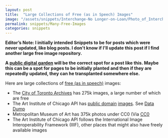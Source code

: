 ```yaml
---
layout: post
title:  "Large Collections of Free (as in Speech) Images"
image: "/assets/snippets/Interchange-No Longer-on-Loan/Photo_of_Interchanged_by_Willem_de_Kooning.jpg"
permalink: snippets/Many-Free-Images
categories: snippets
---
```


**Editor’s Note: I initially intended Snippets to be for posts which were never updated, like blog posts. I don't know if I'll update this post if I find another large free image repository.** 

**A [public digital garden](https://github.com/RamVasuthevan/Personal-Website/pull/307) will be the correct spot for a post like this. Maybe this can be a spot for pages to be initially planted and then if they are repeatedly updated, they can he transplanted somewhere else.**

Here are large collections of [free (as in speech)](https://en.wikipedia.org/wiki/Gratis_versus_libre) images:
- The [City of Toronto Archives](https://gencat4.eloquent-systems.com/webcat/request/Action?ClientSession=-35160611:18e551780cd:-7b83&TemplateProcessID=6000_3355&CMD_(SearchRequest)[12]=&PromptID=&ParamID=&RequesterType=SearchTemplate&browseData=1&bCachable=1&Keyword=0&POI30_51522=119) has 275k images, a large number of which are free
- The Art Institute of Chicago API has [public domain](https://www.artic.edu/terms#:~:text=certain%20images%20of%20works%20in%20the%20collection%20believed%20to%20be%20in%20the%20public%20domain%20or%20to%20which%20the%20museum%20otherwise%20waives%20any%20copyright%20it%20might%20have%20been%20made%20available%20by%20aic%20under%20the%20creative%20commons%20zero%20(cc0)%20license.) [images](https://api.artic.edu/docs/#images). See [Data Dump](https://api.artic.edu/docs/#data-dumps)
- Metropolitan Museum of Art has 375k photos under CC0 (Via [CC0](https://creativecommons.org/public-domain/cc0/#:~:text=Metropolitan%20Museum%20of,greater%20collaboration%20possible.)
- The Art Institute of Chicago API follows the International Image Interoperability Framework (IIIF), other places that might also have freely available images 